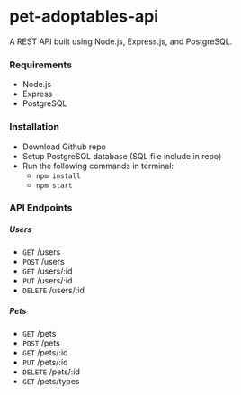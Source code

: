# pet-adoptables-api
A REST API built using Node.js, Express.js, and PostgreSQL.

### Requirements
* Node.js
* Express
* PostgreSQL

### Installation
* Download Github repo
* Setup PostgreSQL database (SQL file include in repo)
* Run the following commands in terminal:
  * ```npm install```
  * ```npm start```

### API Endpoints

##### Users
* ```GET``` /users
* ```POST``` /users
* ```GET``` /users/:id 
* ```PUT``` /users/:id 
* ```DELETE``` /users/:id

##### Pets
* ```GET``` /pets
* ```POST``` /pets
* ```GET``` /pets/:id 
* ```PUT``` /pets/:id 
* ```DELETE``` /pets/:id 
* ```GET``` /pets/types
